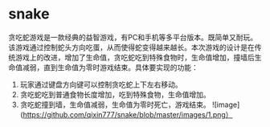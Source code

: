 # snake
贪吃蛇游戏是一款经典的益智游戏，有PC和手机等多平台版本。既简单又耐玩。该游戏通过控制蛇头方向吃蛋，从而使得蛇变得越来越长。本次游戏的设计是在传统游戏上的改进，增加了生命值，贪吃蛇吃到特殊食物时，生命值增加，撞墙后生命值减弱，直到生命值为零时游戏结束。具体要实现的功能：
1.	玩家通过键盘方向键可以控制贪吃蛇上下左右移动。
2.	贪吃蛇吃到普通食物长度增加，吃到特殊食物，生命值增加。
3.	贪吃蛇撞到墙，生命值减弱，生命值为零时死亡，游戏结束。
![image](https://github.com/qixin777/snake/blob/master/images/1.png）
